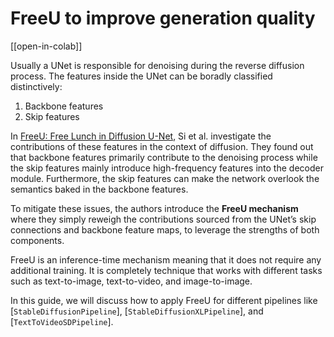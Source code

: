 # FreeU to improve generation quality

[[open-in-colab]]

Usually a UNet is responsible for denoising during the reverse diffusion process. The features inside the UNet can be boradly classified distinctively: 

1. Backbone features
2. Skip features

In [FreeU: Free Lunch in Diffusion U-Net](https://arxiv.org/abs/2309.11497), Si et al. investigate the contributions of these features in the context of diffusion. They found out that backbone features primarily contribute to the denoising process while the skip features mainly introduce high-frequency features into the decoder module. Furthermore, the skip features can make the network overlook the semantics baked in the backbone features. 

To mitigate these issues, the authors introduce the **FreeU mechanism** where they simply reweigh the contributions sourced from the UNet’s skip connections and backbone feature maps, to leverage the strengths of both components. 

FreeU is an inference-time mechanism meaning that it does not require any additional training. It is completely technique that works with different tasks such as text-to-image, text-to-video, and image-to-image.

In this guide, we will discuss how to apply FreeU for different pipelines like [`StableDiffusionPipeline`], [`StableDiffusionXLPipeline`], and [`TextToVideoSDPipeline`].